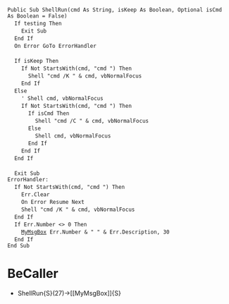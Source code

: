 &nbsp;  &nbsp;  &nbsp;  &nbsp;  
`Public Sub ShellRun(cmd As String, isKeep As Boolean, Optional isCmd As Boolean = False)`  
&nbsp;&nbsp;&nbsp;&nbsp;`If testing Then`  
&nbsp;&nbsp;&nbsp;&nbsp;&nbsp;&nbsp;&nbsp;&nbsp;`Exit Sub`  
&nbsp;&nbsp;&nbsp;&nbsp;`End If`  
&nbsp;&nbsp;&nbsp;&nbsp;`On Error GoTo ErrorHandler`  
&nbsp;  &nbsp;  &nbsp;  &nbsp;  
&nbsp;&nbsp;&nbsp;&nbsp;`If isKeep Then`  
&nbsp;&nbsp;&nbsp;&nbsp;&nbsp;&nbsp;&nbsp;&nbsp;`If Not StartsWith(cmd, "cmd ") Then`  
&nbsp;&nbsp;&nbsp;&nbsp;&nbsp;&nbsp;&nbsp;&nbsp;&nbsp;&nbsp;&nbsp;&nbsp;`Shell "cmd /K " & cmd, vbNormalFocus`  
&nbsp;&nbsp;&nbsp;&nbsp;&nbsp;&nbsp;&nbsp;&nbsp;`End If`  
&nbsp;&nbsp;&nbsp;&nbsp;`Else`  
&nbsp;&nbsp;&nbsp;&nbsp;&nbsp;&nbsp;&nbsp;&nbsp;`' Shell cmd, vbNormalFocus`  
&nbsp;&nbsp;&nbsp;&nbsp;&nbsp;&nbsp;&nbsp;&nbsp;`If Not StartsWith(cmd, "cmd ") Then`  
&nbsp;&nbsp;&nbsp;&nbsp;&nbsp;&nbsp;&nbsp;&nbsp;&nbsp;&nbsp;&nbsp;&nbsp;`If isCmd Then`  
&nbsp;&nbsp;&nbsp;&nbsp;&nbsp;&nbsp;&nbsp;&nbsp;&nbsp;&nbsp;&nbsp;&nbsp;&nbsp;&nbsp;&nbsp;&nbsp;`Shell "cmd /C " & cmd, vbNormalFocus`  
&nbsp;&nbsp;&nbsp;&nbsp;&nbsp;&nbsp;&nbsp;&nbsp;&nbsp;&nbsp;&nbsp;&nbsp;`Else`  
&nbsp;&nbsp;&nbsp;&nbsp;&nbsp;&nbsp;&nbsp;&nbsp;&nbsp;&nbsp;&nbsp;&nbsp;&nbsp;&nbsp;&nbsp;&nbsp;`Shell cmd, vbNormalFocus`  
&nbsp;&nbsp;&nbsp;&nbsp;&nbsp;&nbsp;&nbsp;&nbsp;&nbsp;&nbsp;&nbsp;&nbsp;`End If`  
&nbsp;&nbsp;&nbsp;&nbsp;&nbsp;&nbsp;&nbsp;&nbsp;`End If`  
&nbsp;&nbsp;&nbsp;&nbsp;`End If`  
&nbsp;  &nbsp;  &nbsp;  &nbsp;  
&nbsp;&nbsp;&nbsp;&nbsp;`Exit Sub`  
`ErrorHandler:`  
&nbsp;&nbsp;&nbsp;&nbsp;`If Not StartsWith(cmd, "cmd ") Then`  
&nbsp;&nbsp;&nbsp;&nbsp;&nbsp;&nbsp;&nbsp;&nbsp;`Err.Clear`  
&nbsp;&nbsp;&nbsp;&nbsp;&nbsp;&nbsp;&nbsp;&nbsp;`On Error Resume Next`  
&nbsp;&nbsp;&nbsp;&nbsp;&nbsp;&nbsp;&nbsp;&nbsp;`Shell "cmd /K " & cmd, vbNormalFocus`  
&nbsp;&nbsp;&nbsp;&nbsp;`End If`  
&nbsp;&nbsp;&nbsp;&nbsp;`If Err.Number <> 0 Then`  
&nbsp;&nbsp;&nbsp;&nbsp;&nbsp;&nbsp;&nbsp;&nbsp;[`MyMsgBox`](MyMsgBox)` Err.Number & " " & Err.Description, 30`  
&nbsp;&nbsp;&nbsp;&nbsp;`End If`  
`End Sub`  


# BeCaller
- ShellRun{S}(27)->[[MyMsgBox]]{S}

